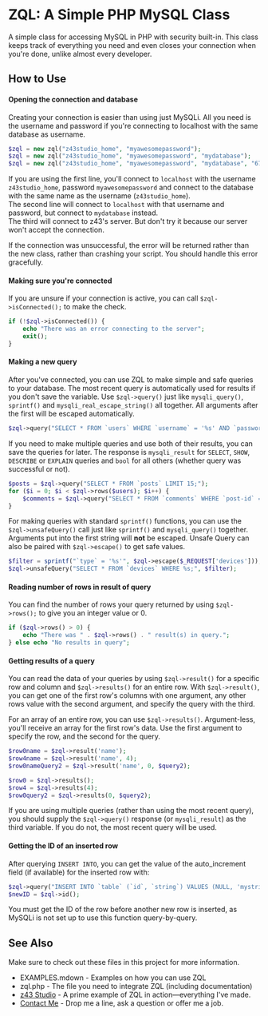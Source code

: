 ZQL: A Simple PHP MySQL Class
=========

A simple class for accessing MySQL in PHP with security built-in. This class keeps track of everything you need and even closes your connection when you're done, unlike almost every developer.

How to Use
----------

#### Opening the connection and database

Creating your connection is easier than using just MySQLi. All you need is the username and password if you're connecting to localhost with the same database as username.

```php
$zql = new zql("z43studio_home", "myawesomepassword");
$zql = new zql("z43studio_home", "myawesomepassword", "mydatabase");
$zql = new zql("z43studio_home", "myawesomepassword", "mydatabase", "67.43.23.193");
```

If you are using the first line, you'll connect to `localhost` with the username `z43studio_home`, password `myawesomepassword` and connect to the database with the same name as the username (`z43studio_home`).  
The second line will connect to `localhost` with that username and password, but connect to `mydatabase` instead.  
The third will connect to z43's server. But don't try it because our server won't accept the connection.

If the connection was unsuccessful, the error will be returned rather than the new class, rather than crashing your script. You should handle this error gracefully.

#### Making sure you're connected

If you are unsure if your connection is active, you can call `$zql->isConnected();` to make the check.

```php
if (!$zql->isConnected()) {
	echo "There was an error connecting to the server";
	exit();
}
```

#### Making a new query

After you've connected, you can use ZQL to make simple and safe queries to your database. The most recent query is automatically used for results if you don't save the variable. Use `$zql->query()` just like `mysqli_query()`, `sprintf()` and `mysqli_real_escape_string()` all together. All arguments after the first will be escaped automatically.

```php
$zql->query("SELECT * FROM `users` WHERE `username` = '%s' AND `password` = '%s' LIMIT 1;", $username, hash('sha-256', $password));
```

If you need to make multiple queries and use both of their results, you can save the queries for later. The response is `mysqli_result` for `SELECT`, `SHOW`, `DESCRIBE` or `EXPLAIN` queries and `bool` for all others (whether query was successful or not).

```php
$posts = $zql->query("SELECT * FROM `posts` LIMIT 15;");
for ($i = 0; $i < $zql->rows($users); $i++) {
	$comments = $zql->query("SELECT * FROM `comments` WHERE `post-id` = 5;");
}
```

For making queries with standard `sprintf()` functions, you can use the `$zql->unsafeQuery()` call just like `sprintf()` and `mysqli_query()` together. Arguments put into the first string will **not** be escaped. Unsafe Query can also be paired with `$zql->escape()` to get safe values.

```php
$filter = sprintf("`type` = '%s'", $zql->escape($_REQUEST['devices']));
$zql->unsafeQuery("SELECT * FROM `devices` WHERE %s;", $filter);
```

#### Reading number of rows in result of query

You can find the number of rows your query returned by using `$zql->rows();` to give you an integer value or 0.

```php
if ($zql->rows() > 0) {
	echo "There was " . $zql->rows() . " result(s) in query.";
} else echo "No results in query";
```

#### Getting results of a query

You can read the data of your queries by using `$zql->result()` for a specific row and column and `$zql->results()` for an entire row. With `$zql->result()`, you can get one of the first row's columns with one argument, any other rows value with the second argument, and specify the query with the third.

For an array of an entire row, you can use `$zql->results()`. Argument-less, you'll receive an array for the first row's data. Use the first argument to specify the row, and the second for the query.

```php
$row0name = $zql->result('name');
$row4name = $zql->result('name', 4);
$row0nameQuery2 = $zql->result('name', 0, $query2);

$row0 = $zql->results();
$row4 = $zql->results(4);
$row0query2 = $zql->results(0, $query2);
```

If you are using multiple queries (rather than using the most recent query), you should supply the `$zql->query()` response (or `mysqli_result`) as the third variable. If you do not, the most recent query will be used.

#### Getting the ID of an inserted row

After querying `INSERT INTO`, you can get the value of the auto_increment field (if available) for the inserted row with:

```php
$zql->query("INSERT INTO `table` (`id`, `string`) VALUES (NULL, 'mystring');");
$newID = $zql->id();
```

You must get the ID of the row before another new row is inserted, as MySQLi is not set up to use this function query-by-query.

See Also
--------

Make sure to check out these files in this project for more information.

* EXAMPLES.mdown - Examples on how you can use ZQL
* zql.php - The file you need to integrate ZQL (including documentation)  
* [z43 Studio](http://z43studio.com/) - A prime example of ZQL in action—everything I've made.
* [Contact Me](https://z43studio.com/talk.php) - Drop me a line, ask a question or offer me a job.